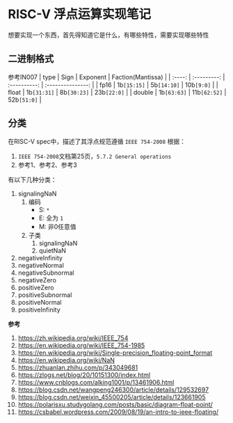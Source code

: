 # RISC-V 浮点运算实现笔记
想要实现一个东西，首先得知道它是什么，有哪些特性，需要实现哪些特性

## 二进制格式
参考IN007
|  type  |    Sign     |   Exponent   | Faction(Mantissa) |
| :----: | :---------: | :----------: | :---------------: |
|  fp16  | 1b`[15:15]` | 5b`[14:10]`  |    10b`[9:0]`     |
| float  | 1b`[31:31]` | 8b`[30:23]`  |    23b`[22:0]`    |
| double | 1b`[63:63]` | 11b`[62:52]` |    52b`[51:0]`    |

## 分类
在RISC-V spec中，描述了其浮点规范遵循 `IEEE 754-2008`
根据：
1. `IEEE 754-2008`文档第25页，`5.7.2 General operations`
2. 参考1、参考2、参考3

有以下几种分类：

1. signalingNaN
   1. 编码
      - S: `*`
      - E: 全为 `1`
      - M: 非0任意值
   2. 子类
      1. signalingNaN
      2. quietNaN
2. negativeInfinity
3. negativeNormal
4. negativeSubnormal
5. negativeZero
6.  positiveZero
7.  positiveSubnormal
8.  positiveNormal
9.  positiveInfinity


**参考**
1. https://zh.wikipedia.org/wiki/IEEE_754
2. https://en.wikipedia.org/wiki/IEEE_754-1985
3. https://en.wikipedia.org/wiki/Single-precision_floating-point_format
4. https://en.wikipedia.org/wiki/NaN
5. https://zhuanlan.zhihu.com/p/343049681
6. https://zlogs.net/blog/20/10151300/index.html
7. https://www.cnblogs.com/alking1001/p/13461906.html
8. https://blog.csdn.net/wangpeng246300/article/details/129532697
9. https://blog.csdn.net/weixin_45500205/article/details/123661905
10. https://polarisxu.studygolang.com/posts/basic/diagram-float-point/
11. https://csbabel.wordpress.com/2009/08/19/an-intro-to-ieee-floating/
